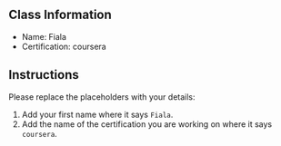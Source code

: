 ## Class Information
- Name: Fiala  
- Certification: coursera  

## Instructions
Please replace the placeholders with your details:
1. Add your first name where it says `Fiala`.  
2. Add the name of the certification you are working on where it says `coursera`.  
